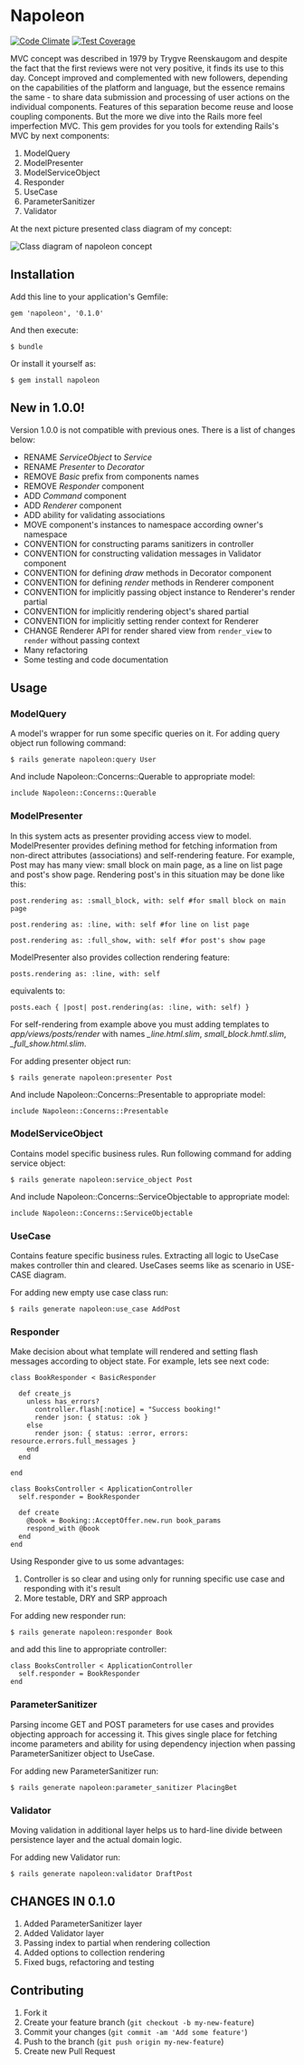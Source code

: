 # Napoleon

[![Code Climate](https://codeclimate.com/github/alterego-labs/napoleon/badges/gpa.svg)](https://codeclimate.com/github/alterego-labs/napoleon)
[![Test Coverage](https://codeclimate.com/github/alterego-labs/napoleon/badges/coverage.svg)](https://codeclimate.com/github/alterego-labs/napoleon)
<!--[![Build Status](https://travis-ci.org/alterego-labs/napoleon.svg?branch=release_1_0_0)](https://travis-ci.org/alterego-labs/napoleon)-->

MVC concept was described in 1979 by Trygve Reenskaugom and despite the fact that the first reviews were not very positive, it finds its use to this day. Concept improved and complemented with new followers, depending on the capabilities of the platform and language, but the essence remains the same - to share data submission and processing of user actions on the individual components. Features of this separation become reuse and loose coupling components. But the more we dive into the Rails more feel imperfection MVC.
This gem provides for you tools for extending Rails's MVC by next components:

1. ModelQuery
2. ModelPresenter
3. ModelServiceObject
4. Responder
5. UseCase
6. ParameterSanitizer
7. Validator

At the next picture presented class diagram of my concept:

![Class diagram of napoleon concept](https://github.com/alterego-labs/napoleon/raw/master/lib/resources/alter_mvc.png "Class diagram of napoleon concept")

## Installation

Add this line to your application's Gemfile:

    gem 'napoleon', '0.1.0'

And then execute:

    $ bundle

Or install it yourself as:

    $ gem install napoleon

## New in 1.0.0!

Version 1.0.0 is not compatible with previous ones. There is a list of
changes below:

* RENAME _ServiceObject_ to _Service_
* RENAME _Presenter_ to _Decorator_
* REMOVE _Basic_ prefix from components names
* REMOVE _Responder_ component
* ADD _Command_ component
* ADD _Renderer_ component
* ADD ability for validating associations
* MOVE component's instances to namespace according owner's namespace
* CONVENTION for constructing params sanitizers in controller
* CONVENTION for constructing validation messages in Validator component
* CONVENTION for defining _draw_ methods in Decorator component
* CONVENTION for defining _render_ methods in Renderer component
* CONVENTION for implicitly passing object instance to Renderer's render
  partial
* CONVENTION for implicitly rendering object's shared partial
* CONVENTION for implicitly setting render context for Renderer
* CHANGE Renderer API for render shared view from `render_view` to
  `render` without passing context
* Many refactoring
* Some testing and code documentation

## Usage

### ModelQuery

A model's wrapper for run some specific queries on it. For adding query object run following command:

```
$ rails generate napoleon:query User
```

And include Napoleon::Concerns::Querable to appropriate model:

```
include Napoleon::Concerns::Querable
```

### ModelPresenter

In this system acts as presenter providing access view to model.
ModelPresenter provides defining method for fetching information from
non-direct attributes (associations) and self-rendering feature. For
example, Post may has many view: small block on main page, as a line on
list page and post's show page. Rendering post's in this situation may
be done like this:

```
post.rendering as: :small_block, with: self #for small block on main
page

post.rendering as: :line, with: self #for line on list page

post.rendering as: :full_show, with: self #for post's show page
```

ModelPresenter also provides collection rendering feature:

```
posts.rendering as: :line, with: self
```

equivalents to:

```
posts.each { |post| post.rendering(as: :line, with: self) }
```

For self-rendering from example above you must adding templates to _app/views/posts/render_
with names _\_line.html.slim_, _small\_block.hmtl.slim_,
_\_full\_show.html.slim_.

For adding presenter object run:

```
$ rails generate napoleon:presenter Post
```

And include Napoleon::Concerns::Presentable to appropriate model:

```
include Napoleon::Concerns::Presentable
```

### ModelServiceObject

Contains model specific business rules. Run following command for adding
service object:

```
$ rails generate napoleon:service_object Post
```

And include Napoleon::Concerns::ServiceObjectable to appropriate model:

```
include Napoleon::Concerns::ServiceObjectable
```

### UseCase

Contains feature specific business rules. Extracting all logic to
UseCase makes controller thin and cleared. UseCases seems like as
scenario in USE-CASE diagram.

For adding new empty use case class run:

```
$ rails generate napoleon:use_case AddPost
```

### Responder

Make decision about what template will rendered and setting flash messages according to object state. For example, lets see next code:

```
class BookResponder < BasicResponder

  def create_js
    unless has_errors?
      controller.flash[:notice] = "Success booking!"
      render json: { status: :ok }
    else
      render json: { status: :error, errors: resource.errors.full_messages }
    end
  end

end

class BooksController < ApplicationController
  self.responder = BookResponder

  def create
    @book = Booking::AcceptOffer.new.run book_params
    respond_with @book
  end
end
```

Using Responder give to us some advantages:

1. Controller is so clear and using only for running specific use case
   and responding with it's result
2. More testable, DRY and SRP approach

For adding new responder run:

```
$ rails generate napoleon:responder Book
```

and add this line to appropriate controller:

```
class BooksController < ApplicationController
  self.responder = BookResponder
end
```

### ParameterSanitizer

Parsing income GET and POST parameters for use cases and provides objecting approach for accessing it. This gives single place for fetching income parameters and ability for using dependency injection when passing ParameterSanitizer object to UseCase.

For adding new ParameterSanitizer run:

```
$ rails generate napoleon:parameter_sanitizer PlacingBet
```

### Validator

Moving validation in additional layer helps us to hard-line divide between persistence layer and the actual domain logic.

For adding new Validator run:

```
$ rails generate napoleon:validator DraftPost
```

## CHANGES IN 0.1.0

1. Added ParameterSanitizer layer
2. Added Validator layer
3. Passing index to partial when rendering collection
4. Added options to collection rendering
5. Fixed bugs, refactoring and testing

## Contributing

1. Fork it
2. Create your feature branch (`git checkout -b my-new-feature`)
3. Commit your changes (`git commit -am 'Add some feature'`)
4. Push to the branch (`git push origin my-new-feature`)
5. Create new Pull Request
